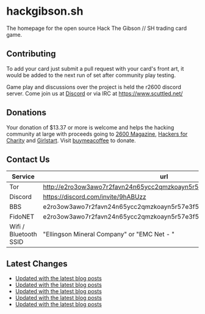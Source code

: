 # hackgibson.sh
The homepage for the open source Hack The Gibson // SH trading card game.


## Contributing

To add your card just submit a pull request with your card's front art, it would be added to the next run of set after community play testing.

Game play and discussions over the project is held the r2600 discord server. Come join us at [Discord](https://discord.com/invite/9hABUzz) or via IRC at https://www.scuttled.net/


## Donations

Your donation of $13.37 or more is welcome and helps the hacking community at large with proceeds going to [2600 Magazine](https://2600.com/), [Hackers for Charity](https://hackersforcharity.org) and [Girlstart](https://girlstart.org).  Visit [buymeacoffee](https://www.buymeacoffee.com/hackgibson.sh) to donate.


## Contact Us

Service | url
-|-
Tor | http://e2ro3ow3awo7r2favn24n65ycc2qmzkoayn5r57e3f56nvjwdcgg32ad.onion
Discord | https://discord.com/invite/9hABUzz
BBS | e2ro3ow3awo7r2favn24n65ycc2qmzkoayn5r57e3f56nvjwdcgg32ad.onion:23
FidoNET | e2ro3ow3awo7r2favn24n65ycc2qmzkoayn5r57e3f56nvjwdcgg32ad.onion:24554
Wifi / Bluetooth SSID | "Ellingson Mineral Company" or "EMC Net - <fidonet address>"

## Latest Changes
<!-- BLOG-POST-LIST:START -->
- [Updated with the latest blog posts](https://github.com/DFW2600/hackgibson.sh/commit/453a4f4f26f693a2a94bf91b5f04efdeef330884)
- [Updated with the latest blog posts](https://github.com/DFW2600/hackgibson.sh/commit/f2063a10995be53460aed7ba55f4923aeb4713ed)
- [Updated with the latest blog posts](https://github.com/DFW2600/hackgibson.sh/commit/25c8153f1b5d385d1f60f8c3bd87433eea69a90b)
- [Updated with the latest blog posts](https://github.com/DFW2600/hackgibson.sh/commit/af08c966bc80f2304d43082d46eed6f231123495)
- [Updated with the latest blog posts](https://github.com/DFW2600/hackgibson.sh/commit/7d3d5c04a0054483ce0a43cdfe80faa490c842e1)
<!-- BLOG-POST-LIST:END -->
